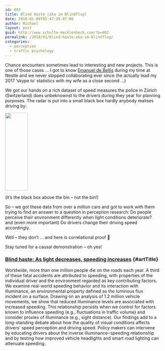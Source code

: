 ```yaml
---
id: 603
title: Blind Haste (aka im Blindflug)
date: 2018-01-09T05:47:29-07:00
author: Michael
layout: post
guid: http://www.schulte-mecklenbeck.com/?p=603
permalink: /2018/01/blind-haste-aka-im-blindflug/
categories:
  - perception
  - traffic psychology
---
```

Chance encounters sometimes lead to interesting and new projects. This is one of those cases &#8230; I got to know [Emanuel de Bellis](https://www.alexandria.unisg.ch/persons/4948) during my time at Nestle and we never stopped collaborating ever since (he actually lead my 2017 &#8216;skype to&#8217; statistics with my wife as a close second &#8230;)

We got our hands on a rich dataset of speed measures the police in Zürich (Switzerland) does unbeknownst to the drivers during they year for planning purposes. The radar is put into a small black box hardly anybody realises driving by:

<img class="aligncenter wp-image-604" src="http://www.schulte-mecklenbeck.com/wp-content/uploads//2018/01/IMG_2465.jpg" alt="" width="74" height="252" /> 

(it&#8217;s the black box above the bin &#8211; not the bin!)

So &#8211; we got these data from over a million cars and got to work with them trying to find an answer to a question in perception research: Do people perceive their environment differently when light conditions deteriorate? and (even more important) Do drivers change their driving speed accordingly.

Well &#8211; they don&#8217;t &#8230; and here is correlational proof 🙂

Stay tuned for a causal demonstration &#8211; oh yes!

### [Blind haste: As light decreases, speeding increases](http://journals.plos.org/plosone/article?id=10.1371/journal.pone.0188951) {#artTitle}

Worldwide, more than one million people die on the roads each year. A third of these fatal accidents are attributed to speeding, with properties of the individual driver and the environment regarded as key contributing factors. We examine real-world speeding behavior and its interaction with illuminance, an environmental property defined as the luminous flux incident on a surface. Drawing on an analysis of 1.2 million vehicle movements, we show that reduced illuminance levels are associated with increased speeding. This relationship persists when we control for factors known to influence speeding (e.g., fluctuations in traffic volume) and consider proxies of illuminance (e.g., sight distance). Our findings add to a long-standing debate about how the quality of visual conditions affects drivers’ speed perception and driving speed. Policy makers can intervene by educating drivers about the inverse illuminance‒speeding relationship and by testing how improved vehicle headlights and smart road lighting can attenuate speeding.